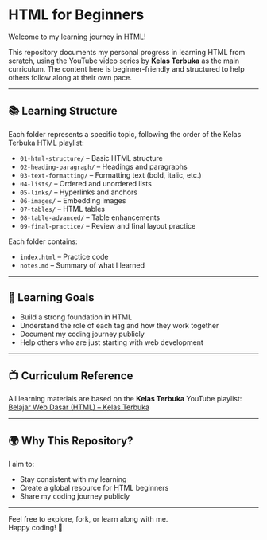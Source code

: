 # HTML for Beginners

Welcome to my learning journey in HTML!

This repository documents my personal progress in learning HTML from scratch, using the YouTube video series by **Kelas Terbuka** as the main curriculum. The content here is beginner-friendly and structured to help others follow along at their own pace.

---

## 📚 Learning Structure

Each folder represents a specific topic, following the order of the Kelas Terbuka HTML playlist:

- `01-html-structure/` – Basic HTML structure
- `02-heading-paragraph/` – Headings and paragraphs
- `03-text-formatting/` – Formatting text (bold, italic, etc.)
- `04-lists/` – Ordered and unordered lists
- `05-links/` – Hyperlinks and anchors
- `06-images/` – Embedding images
- `07-tables/` – HTML tables
- `08-table-advanced/` – Table enhancements
- `09-final-practice/` – Review and final layout practice

Each folder contains:
- `index.html` – Practice code
- `notes.md` – Summary of what I learned

---

## 🎯 Learning Goals

- Build a strong foundation in HTML
- Understand the role of each tag and how they work together
- Document my coding journey publicly
- Help others who are just starting with web development

---

## 📺 Curriculum Reference

All learning materials are based on the **Kelas Terbuka** YouTube playlist:  
[Belajar Web Dasar (HTML) – Kelas Terbuka](https://www.youtube.com/playlist?list=PLFIM0718LjIWXagluzROrA-iBY9eeUt4w)

---

## 🌍 Why This Repository?

I aim to:
- Stay consistent with my learning
- Create a global resource for HTML beginners
- Share my coding journey publicly

---

Feel free to explore, fork, or learn along with me.  
Happy coding! 🌱
